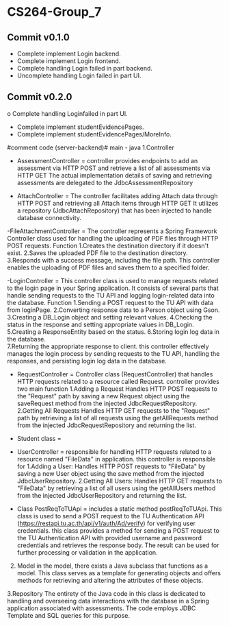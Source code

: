 # CS264-Group_7
## Commit v0.1.0
- Complete implement Login backend.
- Complete implement Login frontend.
- Complete handling Login failed in part backend.
- Uncomplete handling Login failed in part UI.

## Commit v0.2.0
o Complete handling Loginfailed in part UI.
- Complete implement studentEvidencePages.
- Complete implement studentEvidencePages/MoreInfo.

#comment code (server-backend)#
main - java
1.Controller

- AssessmentController = controller provides endpoints to add an assessment via HTTP POST and retrieve a list of all assessments via HTTP GET The actual implementation details of saving and retrieving assessments are delegated to the JdbcAssessmentRepository

- AttachController = The controller facilitates adding Attach data through HTTP POST and retrieving all Attach items through HTTP GET It utilizes a repository (JdbcAttachRepository) that has been injected to handle database connectivity.

-FileAttachmentController = The controller represents a Spring Framework Controller class used for handling the uploading of PDF files through HTTP POST requests. 
Function 
1.Creates the destination directory if it doesn't exist. 
2.Saves the uploaded PDF file to the destination directory. 
3.Responds with a success message, including the file path. 
This controller enables the uploading of PDF files and saves them to a specified folder.

-LoginController = This controller class is used to manage requests related to the login page in your Spring application. It consists of several parts that handle sending requests to the TU API and logging login-related data into the database. 
Function 
1.Sending a POST request to the TU API with data from loginPage. 
2.Converting response data to a Person object using Gson.  
3.Creating a DB_Login object and setting relevant values. 
4.Checking the status in the response and setting appropriate values in DB_Login.  
5.Creating a ResponseEntity based on the status.
6.Storing login log data in the database.  
7.Returning the appropriate response to client.
this controller effectively manages the login process by sending requests to the TU API, handling the responses, and persisting login log data in the database.

 -  RequestController = Controller class (RequestController) that handles HTTP requests related to a resource called Request.
controller provides two main function
1.Adding a Request
Handles HTTP POST requests to the "Request" path by saving a new Request object using the saveRequest method from the injected JdbcRequestRepository.
2.Getting All Requests
Handles HTTP GET requests to the "Request" path by retrieving a list of all requests using the getAllRequests method from the injected JdbcRequestRepository and returning the list.

- Student class = 

- UserController = responsible for handling HTTP requests related to a resource named "FileData" in application.
this controller is responsible for 
1.Adding a User:
Handles HTTP POST requests to "FileData" by saving a new User object using the save method from the injected JdbcUserRepository.
2.Getting All Users:
Handles HTTP GET requests to "FileData" by retrieving a list of all users using the getAllUsers method from the injected JdbcUserRepository and returning the list.

- Class PostReqToTUApi = includes a static method postReqToTUApi. This class is used to send a POST request to the TU Authentication API (https://restapi.tu.ac.th/api/v1/auth/Ad/verify) for verifying user credentials. this class provides a method for sending a POST request to the TU Authentication API with provided username and password credentials and retrieves the response body. The result can be used for further processing or validation in the application.

2. Model
in the model, there exists a Java subclass that functions as a model. This class serves as a template for generating objects and offers methods for retrieving and altering the attributes of these objects.

3.Repository
The entirety of the Java code in this class is dedicated to handling and overseeing data interactions with the database in a Spring application associated with assessments. The code employs JDBC Template and SQL queries for this purpose.
